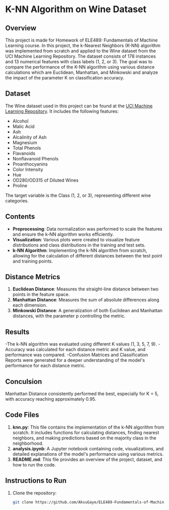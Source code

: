 # K-NN Algorithm on Wine Dataset

## Overview
This project is made for Homework of ELE489: Fundamentals of Machine Learning course. 
In this project, the k-Nearest Neighbors (K-NN) algorithm was implemented from scratch and applied to the Wine dataset from the UCI Machine Learning Repository. The dataset consists of 178 instances and 13 numerical features with class labels (1, 2, or 3). The goal was to compare the performance of the K-NN algorithm using various distance calculations which are Euclidean, Manhattan, and Minkowski and analyze the impact of the parameter K on classification accuracy.

## Dataset

The Wine dataset used in this project can be found at the [UCI Machine Learning Repository](https://archive.ics.uci.edu/dataset/109/wine). It includes the following features:

- Alcohol
- Malic Acid
- Ash
- Alcalinity of Ash
- Magnesium
- Total Phenols
- Flavanoids
- Nonflavanoid Phenols
- Proanthocyanins
- Color Intensity
- Hue
- OD280/OD315 of Diluted Wines
- Proline

The target variable is the Class (1, 2, or 3), representing different wine categories.

## Contents

- **Preprocessing**: Data normalization was performed to scale the features and ensure the k-NN algorithm works efficiently.
- **Visualization**: Various plots were created to visualize feature distributions and class distributions in the training and test sets.
- **k-NN Algorithm**: Implementing the k-NN algorithm from scratch, allowing for the calculation of different distances between the test point and training points.

## Distance Metrics

1. **Euclidean Distance**: Measures the straight-line distance between two points in the feature space.
2. **Manhattan Distance**: Measures the sum of absolute differences along each dimension.
3. **Minkowski Distance**: A generalization of both Euclidean and Manhattan distances, with the parameter p controlling the metric.
   
## Results

-The k-NN algorithm was evaluated using different K values (1, 3, 5, 7, 9).
-Accuracy was calculated for each distance metric and K value, and performance was compared.
-Confusion Matrices and Classification Reports were generated for a deeper understanding of the model's performance for each distance metric.

## Conculsion

Manhattan Distance consistently performed the best, especially for K = 5, with accuracy reaching approximately 0.95. 

## Code Files

1. **knn.py**: This file contains the implementation of the k-NN algorithm from scratch. It includes functions for calculating distances, finding nearest neighbors, and making predictions based on the majority class in the neighborhood.
2. **analysis.ipynb**: A Jupyter notebook containing code, visualizations, and detailed explanations of the model's performance using various metrics.
3. **README.md**: This file provides an overview of the project, dataset, and how to run the code.

## Instructions to Run

1. Clone the repository:
   ```bash
   git clone https://github.com/AksuGaye/ELE489-Fundamentals-of-Machine-Learning-HW1.git

